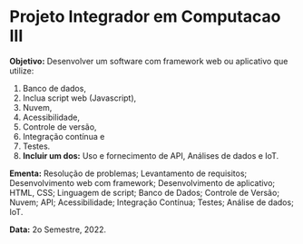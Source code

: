 # Projeto Integrador em Computacao III

<b>Objetivo:</b> Desenvolver um software com framework web ou aplicativo que utilize:
1. Banco de dados,
2. Inclua script web (Javascript),
3. Nuvem,
4. Acessibilidade,
5. Controle de versão,
6. Integração contínua e
7. Testes.<br>
8. <b>Incluir um dos:</b> Uso e fornecimento de API, Análises de dados e IoT.

<b>Ementa:</b> Resolução de problemas; Levantamento de requisitos; Desenvolvimento web
com framework; Desenvolvimento de aplicativo; HTML, CSS; Linguagem de script; Banco
de Dados; Controle de Versão; Nuvem; API; Acessibilidade; Integração Contínua; Testes;
Análise de dados; IoT.

<b>Data:</b> 2o Semestre, 2022.